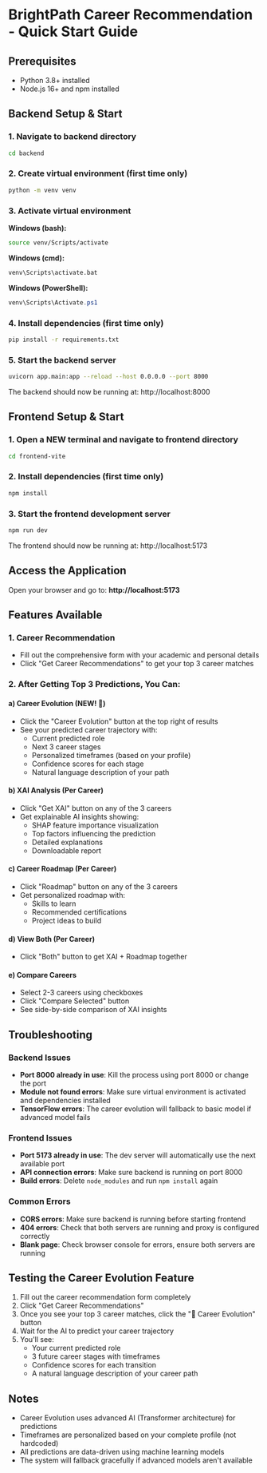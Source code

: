 # BrightPath Career Recommendation - Quick Start Guide

## Prerequisites
- Python 3.8+ installed
- Node.js 16+ and npm installed

## Backend Setup & Start

### 1. Navigate to backend directory
```bash
cd backend
```

### 2. Create virtual environment (first time only)
```bash
python -m venv venv
```

### 3. Activate virtual environment
**Windows (bash):**
```bash
source venv/Scripts/activate
```

**Windows (cmd):**
```cmd
venv\Scripts\activate.bat
```

**Windows (PowerShell):**
```powershell
venv\Scripts\Activate.ps1
```

### 4. Install dependencies (first time only)
```bash
pip install -r requirements.txt
```

### 5. Start the backend server
```bash
uvicorn app.main:app --reload --host 0.0.0.0 --port 8000
```

The backend should now be running at: http://localhost:8000

## Frontend Setup & Start

### 1. Open a NEW terminal and navigate to frontend directory
```bash
cd frontend-vite
```

### 2. Install dependencies (first time only)
```bash
npm install
```

### 3. Start the frontend development server
```bash
npm run dev
```

The frontend should now be running at: http://localhost:5173

## Access the Application

Open your browser and go to: **http://localhost:5173**

## Features Available

### 1. Career Recommendation
- Fill out the comprehensive form with your academic and personal details
- Click "Get Career Recommendations" to get your top 3 career matches

### 2. After Getting Top 3 Predictions, You Can:

#### a) **Career Evolution** (NEW! 🚀)
- Click the "Career Evolution" button at the top right of results
- See your predicted career trajectory with:
  - Current predicted role
  - Next 3 career stages
  - Personalized timeframes (based on your profile)
  - Confidence scores for each stage
  - Natural language description of your path

#### b) **XAI Analysis** (Per Career)
- Click "Get XAI" button on any of the 3 careers
- Get explainable AI insights showing:
  - SHAP feature importance visualization
  - Top factors influencing the prediction
  - Detailed explanations
  - Downloadable report

#### c) **Career Roadmap** (Per Career)
- Click "Roadmap" button on any of the 3 careers
- Get personalized roadmap with:
  - Skills to learn
  - Recommended certifications
  - Project ideas to build

#### d) **View Both** (Per Career)
- Click "Both" button to get XAI + Roadmap together

#### e) **Compare Careers**
- Select 2-3 careers using checkboxes
- Click "Compare Selected" button
- See side-by-side comparison of XAI insights

## Troubleshooting

### Backend Issues
- **Port 8000 already in use**: Kill the process using port 8000 or change the port
- **Module not found errors**: Make sure virtual environment is activated and dependencies installed
- **TensorFlow errors**: The career evolution will fallback to basic model if advanced model fails

### Frontend Issues
- **Port 5173 already in use**: The dev server will automatically use the next available port
- **API connection errors**: Make sure backend is running on port 8000
- **Build errors**: Delete `node_modules` and run `npm install` again

### Common Errors
- **CORS errors**: Make sure backend is running before starting frontend
- **404 errors**: Check that both servers are running and proxy is configured correctly
- **Blank page**: Check browser console for errors, ensure both servers are running

## Testing the Career Evolution Feature

1. Fill out the career recommendation form completely
2. Click "Get Career Recommendations"
3. Once you see your top 3 career matches, click the "🚀 Career Evolution" button
4. Wait for the AI to predict your career trajectory
5. You'll see:
   - Your current predicted role
   - 3 future career stages with timeframes
   - Confidence scores for each transition
   - A natural language description of your career path

## Notes
- Career Evolution uses advanced AI (Transformer architecture) for predictions
- Timeframes are personalized based on your complete profile (not hardcoded)
- All predictions are data-driven using machine learning models
- The system will fallback gracefully if advanced models aren't available
